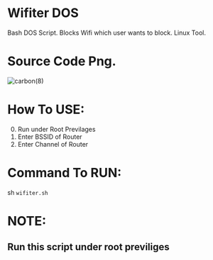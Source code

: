# Wifiter DOS
Bash DOS Script. Blocks Wifi which user wants to block. Linux Tool.

# Source Code Png.
![carbon(8)](https://user-images.githubusercontent.com/79792270/132104864-78769e16-bdff-4732-83ba-76794db1b1f3.png)

# How To USE:
0. Run under Root Previlages
1. Enter BSSID of Router
2. Enter Channel of Router

# Command To RUN:
sh `wifiter.sh`

# NOTE:
 ## Run this script under root previliges
